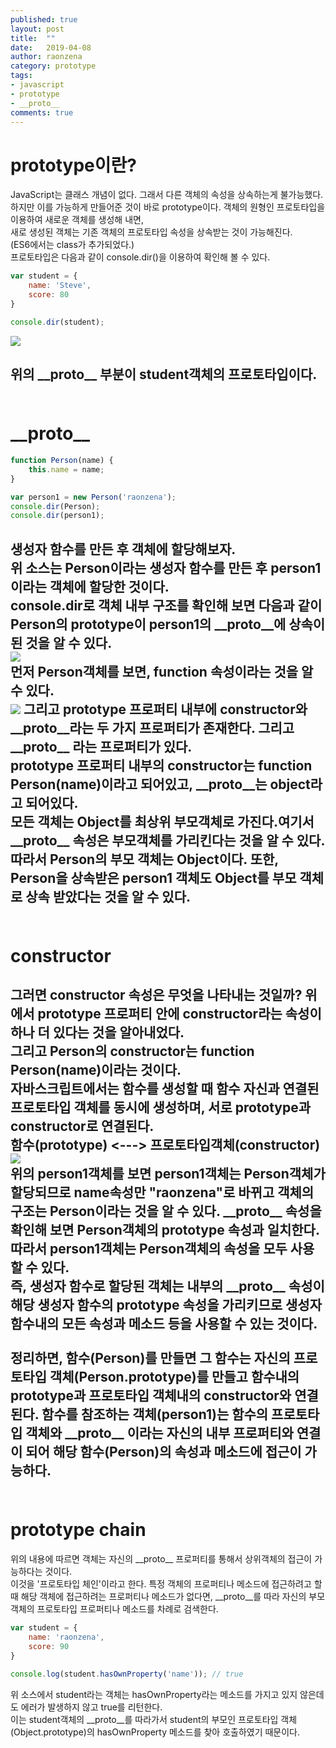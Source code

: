 ```yaml
---
published: true
layout: post
title:  ""
date:   2019-04-08
author: raonzena 
category: prototype
tags:
- javascript
- prototype
- __proto__
comments: true
---
```


# prototype이란? #
JavaScript는 클래스 개념이 없다. 그래서 다른 객체의 속성을 상속하는게 불가능했다.  
하지만 이를 가능하게 만들어준 것이 바로 prototype이다. 객체의 원형인 프로토타입을 이용하여 새로운 객체를 생성해 내면,  
새로 생성된 객체는 기존 객체의 프로토타입 속성을 상속받는 것이 가능해진다.  
(ES6에서는 class가 추가되었다.)  
프로토타입은 다음과 같이 console.dir()을 이용하여 확인해 볼 수 있다.  

~~~javascript
var student = {
    name: 'Steve',
    score: 80
}

console.dir(student);
~~~

![](https://raonzena.github.io/images/proto_1.png)  

위의 \_\_proto\_\_ 부분이 student객체의 프로토타입이다.  
<br/>
---

# \_\_proto\_\_ #

~~~javascript
function Person(name) {
    this.name = name;
}

var person1 = new Person('raonzena');
console.dir(Person);
console.dir(person1);
~~~  

생성자 함수를 만든 후 객체에 할당해보자.  
위 소스는 Person이라는 생성자 함수를 만든 후 person1이라는 객체에 할당한 것이다.  
console.dir로 객체 내부 구조를 확인해 보면 다음과 같이 Person의 prototype이 person1의 \_\_proto\_\_에 상속이 된 것을 알 수 있다.  
![](https://raonzena.github.io/images/proto_2.png)  
먼저 Person객체를 보면, function 속성이라는 것을 알 수 있다.  
![](https://raonzena.github.io/images/proto_3.png) 
그리고 prototype 프로퍼티 내부에 constructor와 \_\_proto\_\_라는 두 가지 프로퍼티가 존재한다.
그리고 \_\_proto\_\_ 라는 프로퍼티가 있다.  
prototype 프로퍼티 내부의 constructor는 function Person(name)이라고 되어있고, \_\_proto\_\_는 object라고 되어있다.  
모든 객체는 Object를 최상위 부모객체로 가진다.여기서 \_\_proto\_\_ 속성은 부모객체를 가리킨다는 것을 알 수 있다. 따라서 Person의 부모 객체는 Object이다. 또한, Person을 상속받은 person1 객체도 Object를 부모 객체로 상속 받았다는 것을 알 수 있다.  
<br/>
---

# constructor #
그러면 constructor 속성은 무엇을 나타내는 것일까?
위에서 prototype 프로퍼티 안에 constructor라는 속성이 하나 더 있다는 것을 알아내었다.  
그리고 Person의 constructor는 function Person(name)이라는 것이다.  
자바스크립트에서는 함수를 생성할 때 함수 자신과 연결된 프로토타입 객체를 동시에 생성하며, 서로 prototype과 constructor로 연결된다.  
함수(prototype) <---> 프로토타입객체(constructor)  
![](https://raonzena.github.io/images/proto_4.png)  
위의 person1객체를 보면 person1객체는 Person객체가 할당되므로 name속성만 "raonzena"로 바뀌고 객체의 구조는 Person이라는 것을 알 수 있다. \_\_proto\_\_ 속성을 확인해 보면 Person객체의 prototype 속성과 일치한다. 따라서 person1객체는 Person객체의 속성을 모두 사용할 수 있다.    
즉, 생성자 함수로 할당된 객체는 내부의 \_\_proto\_\_ 속성이 해당 생성자 함수의 prototype 속성을 가리키므로 생성자 함수내의 모든 속성과 메소드 등을 사용할 수 있는 것이다.  
<br/>
정리하면, 함수(Person)를 만들면 그 함수는 자신의 프로토타입 객체(Person.prototype)를 만들고 함수내의 prototype과 프로토타입 객체내의 constructor와 연결된다. 함수를 참조하는 객체(person1)는 함수의 프로토타입 객체와 \_\_proto\_\_ 이라는 자신의 내부 프로퍼티와 연결이 되어 해당 함수(Person)의 속성과 메소드에 접근이 가능하다.  
<br/>
---
# prototype chain #
위의 내용에 따르면 객체는 자신의 \_\_proto\_\_ 프로퍼티를 통해서 상위객체의 접근이 가능하다는 것이다.  
이것을 '프로토타입 체인'이라고 한다. 특정 객체의 프로퍼티나 메소드에 접근하려고 할 때 해당 객체에 접근하려는 프로퍼티나 메소드가 없다면, \_\_proto\_\_를 따라 자신의 부모 객체의 프로토타입 프로퍼티나 메소드를 차례로 검색한다.  
~~~javascript
var student = {
    name: 'raonzena',
    score: 90
}

console.log(student.hasOwnProperty('name')); // true
~~~  
위 소스에서 student라는 객체는 hasOwnProperty라는 메소드를 가지고 있지 않은데도 에러가 발생하지 않고 true를 리턴한다.  
이는 student객체의 \_\_proto\_\_를 따라가서 student의 부모인 프로토타입 객체(Object.prototype)의 hasOwnProperty 메소드를 찾아 호출하였기 때문이다.

